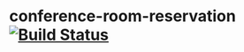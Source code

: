 # conference-room-reservation [![Build Status](https://travis-ci.org/doooyeon/conference-room-reservation.svg?branch=master)](https://travis-ci.org/doooyeon/conference-room-reservation)